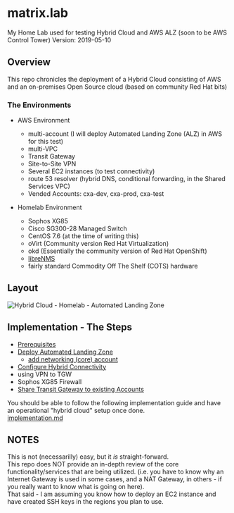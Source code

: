 # matrix.lab
My Home Lab used for testing Hybrid Cloud and AWS ALZ (soon to be AWS Control Tower)
Version: 2019-05-10

## Overview
This repo chronicles the deployment of a Hybrid Cloud consisting of AWS and an on-premises Open Source cloud (based on community Red Hat bits)  
### The Environments
* AWS Environment 
  * multi-account (I will deploy Automated Landing Zone (ALZ) in AWS for this test)
  * multi-VPC 
  * Transit Gateway
  * Site-to-Site VPN
  * Several EC2 instances (to test connectivity)
  * route 53 resolver (hybrid DNS, conditional forwarding, in the Shared Services VPC)
  * Vended Accounts:  cxa-dev, cxa-prod, cxa-test

* Homelab Environment
  * Sophos XG85
  * Cisco SG300-28 Managed Switch
  * CentOS 7.6 (at the time of writing this)
  * oVirt (Community version Red Hat Virtualization)
  * okd (Essentially the community version of Red Hat OpenShift)
  * [libreNMS](https://www.librenms.org/) 
  * fairly standard Commodity Off The Shelf (COTS) hardware

## Layout
![Hybrid Cloud - Homelab - Automated Landing Zone](Hybrid_Cloud-Homelab-Automated_Landing_Zone.png)

## Implementation - The Steps
- [Prerequisites](prerequisites.md)
- [Deploy Automated Landing Zone](automated_landing_zone.md)  
  - [add networking (core) account](update_alz_add_networking.md)
- [Configure Hybrid Connectivity](transit_gateway-VPN.md)  
 - using VPN to TGW  
 - Sophos XG85 Firewall  
- [Share Transit Gateway to existing Accounts](resource_share-TGW.md)  

You should be able to follow the following implementation guide and have an operational "hybrid cloud" setup once done.  
[implementation.md](implementation.md)

## NOTES
This is not (necessarilly) easy, but it *is* straight-forward.  
This repo does NOT provide an in-depth review of the core functionality/services that are being utilized.  (i.e. you have to know why an Internet Gateway is used in some cases, and a NAT Gateway, in others - if you really want to know what is going on here).  
That said - I am assuming you know how to deploy an EC2 instance and have created SSH keys in the regions you plan to use.  

